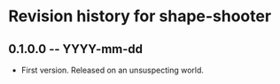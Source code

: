 # Revision history for shape-shooter

## 0.1.0.0 -- YYYY-mm-dd

* First version. Released on an unsuspecting world.
